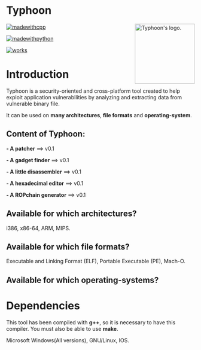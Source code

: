 # Typhoon

<img src="http://image.noelshack.com/fichiers/2018/50/1/1544456374-tornado-2.png" align="right" title="Typhoon's logo." height="160px" width="160px"/>

[![madewithcpp](https://forthebadge.com/images/badges/made-with-c-plus-plus.svg)]()

[![madewithpython](https://forthebadge.com/images/badges/made-with-python.svg)]()

[![works](https://forthebadge.com/images/badges/60-percent-of-the-time-works-every-time.svg)]()

# Introduction

Typhoon is a security-oriented and cross-platform tool created to help exploit application vulnerabilities by analyzing and extracting data from vulnerable binary file.

It can be used on **many architectures**, **file formats** and **operating-system**.

## Content of Typhoon: 

**- A patcher** ==> v0.1

**- A gadget finder** ==> v0.1

**- A little disassembler** ==> v0.1

**- A hexadecimal editor** ==> v0.1

**- A ROPchain generator** ==> v0.1

## Available for which architectures?

i386, x86-64, ARM, MIPS.

## Available for which file formats?

Executable and Linking Format (ELF), Portable Executable (PE), Mach-O.

## Available for which operating-systems?

# Dependencies

This tool has been compiled with **g++**, so it is necessary to have this compiler. You must also be able to use **make**.


Microsoft Windows(All versions), GNU/Linux, IOS.
